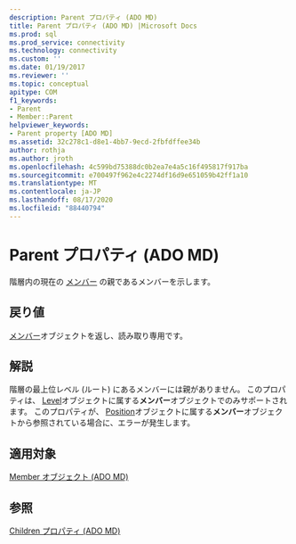 ```yaml
---
description: Parent プロパティ (ADO MD)
title: Parent プロパティ (ADO MD) |Microsoft Docs
ms.prod: sql
ms.prod_service: connectivity
ms.technology: connectivity
ms.custom: ''
ms.date: 01/19/2017
ms.reviewer: ''
ms.topic: conceptual
apitype: COM
f1_keywords:
- Parent
- Member::Parent
helpviewer_keywords:
- Parent property [ADO MD]
ms.assetid: 32c278c1-d8e1-4bb7-9ecd-2fbfdffee34b
author: rothja
ms.author: jroth
ms.openlocfilehash: 4c599bd75388dc0b2ea7e4a5c16f495817f917ba
ms.sourcegitcommit: e700497f962e4c2274df16d9e651059b42ff1a10
ms.translationtype: MT
ms.contentlocale: ja-JP
ms.lasthandoff: 08/17/2020
ms.locfileid: "88440794"
---
```

# <a name="parent-property-ado-md"></a>Parent プロパティ (ADO MD)
階層内の現在の [メンバー](../../../ado/reference/ado-md-api/member-object-ado-md.md) の親であるメンバーを示します。  
  
## <a name="return-values"></a>戻り値  
 [メンバー](../../../ado/reference/ado-md-api/member-object-ado-md.md)オブジェクトを返し、読み取り専用です。  
  
## <a name="remarks"></a>解説  
 階層の最上位レベル (ルート) にあるメンバーには親がありません。 このプロパティは、 [Level](../../../ado/reference/ado-md-api/level-object-ado-md.md)オブジェクトに属する**メンバー**オブジェクトでのみサポートされます。 このプロパティが、 [Position](../../../ado/reference/ado-md-api/position-object-ado-md.md)オブジェクトに属する**メンバー**オブジェクトから参照されている場合に、エラーが発生します。  
  
## <a name="applies-to"></a>適用対象  
 [Member オブジェクト (ADO MD)](../../../ado/reference/ado-md-api/member-object-ado-md.md)  
  
## <a name="see-also"></a>参照  
 [Children プロパティ (ADO MD)](../../../ado/reference/ado-md-api/children-property-ado-md.md)
